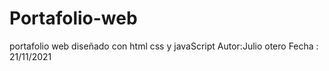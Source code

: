 # Portafolio-web
portafolio web diseñado con html css y javaScript
Autor:Julio otero
Fecha : 21/11/2021
